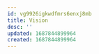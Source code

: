 ```yaml
---
id: vg9926igkwdfmrs6enxj8mb
title: Vision
desc: ''
updated: 1687844899964
created: 1687844899964
---
```

